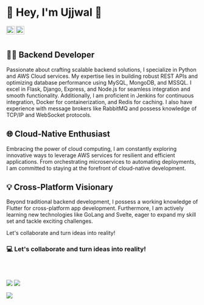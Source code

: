 # 👋 Hey, I'm Ujjwal 👋



<a href="https://github.com/ujjwalbe">
  <img align="left" alt="Ujjwal's Github" width="22px" src="https://cdn.jsdelivr.net/npm/simple-icons@v3/icons/github.svg" />
</a>

<a href="https://instagram.com/ujjwalbe/">
  <img align="left" alt="Ujjwal's Instagram" width="22px" src="https://cdn.jsdelivr.net/npm/simple-icons@v3/icons/instagram.svg" />
</a>


<br/>
<br/>


## 👨‍💻 Backend Developer

Passionate about crafting scalable backend solutions, I specialize in Python and AWS Cloud services. My expertise lies in building robust REST APIs and optimizing database performance using MySQL, MongoDB, and MSSQL. I excel in Flask, Django, Express, and Node.js for seamless integration and smooth functionality. Additionally, I am proficient in Jenkins for continuous integration, Docker for containerization, and Redis for caching. I also have experience with message brokers like RabbitMQ and possess knowledge of TCP/IP and WebSocket protocols.

## 🌐 Cloud-Native Enthusiast

Embracing the power of cloud computing, I am constantly exploring innovative ways to leverage AWS services for resilient and efficient applications. From orchestrating microservices to automating deployments, I am committed to staying at the forefront of cloud-native development.

## 💡 Cross-Platform Visionary

Beyond traditional backend development, I possess a working knowledge of Flutter for cross-platform app development. Furthermore, I am actively learning new technologies like GoLang and Svelte, eager to expand my skill set and tackle exciting challenges.

Let's collaborate and turn ideas into reality!


### 💻 Let's collaborate and turn ideas into reality!

<br/>
<br/>

<a href="https://github.com/ujjwalbe"><img src="https://github-readme-stats.vercel.app/api?username=ujjwalbe&show_icons=true&theme=transparent&hide=&count_private=true&title_color=0891b2&text_color=ffffff&icon_color=0891b2&bg_color=1c1917&hide_border=true&show_icons=true"></img></a>
<a href="http://www.github.com/ujjwalbe"><img src="https://github-readme-streak-stats.herokuapp.com/?user=ujjwalbe&stroke=ffffff&background=1c1917&ring=0891b2&fire=0891b2&currStreakNum=ffffff&currStreakLabel=0891b2&sideNums=ffffff&sideLabels=ffffff&dates=ffffff&hide_border=true" /></a>

<a href="https://github.com/ujjwalbe"> <img src="https://github-readme-activity-graph.vercel.app/graph?username=ujjwalbe&area=true&hide_border=true&theme=react-dark"></img></a>


